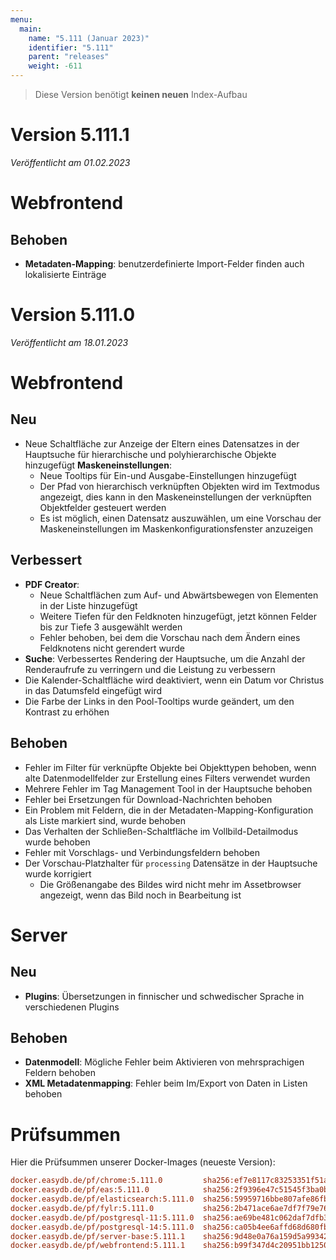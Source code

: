 ```yaml
---
menu:
  main:
    name: "5.111 (Januar 2023)"
    identifier: "5.111"
    parent: "releases"
    weight: -611
---
```



> Diese Version benötigt **keinen neuen** Index-Aufbau


# Version 5.111.1

*Veröffentlicht am 01.02.2023*

# Webfrontend

## Behoben

* **Metadaten-Mapping**: benutzerdefinierte Import-Felder finden auch lokalisierte Einträge

# Version 5.111.0

*Veröffentlicht am 18.01.2023*

# Webfrontend

## Neu

* Neue Schaltfläche zur Anzeige der Eltern eines Datensatzes in der Hauptsuche für hierarchische und polyhierarchische Objekte hinzugefügt
**Maskeneinstellungen**:
  * Neue Tooltips für Ein-und Ausgabe-Einstellungen hinzugefügt
  * Der Pfad von hierarchisch verknüpften Objekten wird im Textmodus angezeigt, dies kann in den Maskeneinstellungen der verknüpften Objektfelder gesteuert werden
  * Es ist möglich, einen Datensatz auszuwählen, um eine Vorschau der Maskeneinstellungen im Maskenkonfigurationsfenster anzuzeigen

## Verbessert

* **PDF Creator**:
  * Neue Schaltflächen zum Auf- und Abwärtsbewegen von Elementen in der Liste hinzugefügt
  * Weitere Tiefen für den Feldknoten hinzugefügt, jetzt können Felder bis zur Tiefe 3 ausgewählt werden
  * Fehler behoben, bei dem die Vorschau nach dem Ändern eines Feldknotens nicht gerendert wurde
* **Suche**: Verbessertes Rendering der Hauptsuche, um die Anzahl der Renderaufrufe zu verringern und die Leistung zu verbessern
* Die Kalender-Schaltfläche wird deaktiviert, wenn ein Datum vor Christus in das Datumsfeld eingefügt wird
* Die Farbe der Links in den Pool-Tooltips wurde geändert, um den Kontrast zu erhöhen

## Behoben

* Fehler im Filter für verknüpfte Objekte bei Objekttypen behoben, wenn alte Datenmodellfelder zur Erstellung eines Filters verwendet wurden
* Mehrere Fehler im Tag Management Tool in der Hauptsuche behoben
* Fehler bei Ersetzungen für Download-Nachrichten behoben
* Ein Problem mit Feldern, die in der Metadaten-Mapping-Konfiguration als Liste markiert sind, wurde behoben
* Das Verhalten der Schließen-Schaltfläche im Vollbild-Detailmodus wurde behoben
* Fehler mit Vorschlags- und Verbindungsfeldern behoben
* Der Vorschau-Platzhalter für `processing` Datensätze in der Hauptsuche wurde korrigiert
  * Die Größenangabe des Bildes wird nicht mehr im Assetbrowser angezeigt, wenn das Bild noch in Bearbeitung ist


# Server

## Neu

* **Plugins**: Übersetzungen in finnischer und schwedischer Sprache in verschiedenen Plugins

## Behoben

* **Datenmodell**: Mögliche Fehler beim Aktivieren von mehrsprachigen Feldern behoben
* **XML Metadatenmapping**: Fehler beim Im/Export von Daten in Listen behoben


# Prüfsummen

Hier die Prüfsummen unserer Docker-Images (neueste Version):

```ini
docker.easydb.de/pf/chrome:5.111.0         sha256:ef7e8117c83253351f51a408ef0707a306db5779a5f3bfeca7fd63b6abb4aac7
docker.easydb.de/pf/eas:5.111.0            sha256:2f9396e47c51545f3ba0b05b3addf9ff866b1c218cd2d7e255c1dc3ecefcca0f
docker.easydb.de/pf/elasticsearch:5.111.0  sha256:59959716bbe807afe86fb0c58d46599c87d77aaa130b0a489b064b1156cfdab8
docker.easydb.de/pf/fylr:5.111.0           sha256:2b471ace6ae7df7f79e76c32f841aa9eaba090da70ae187124905b0e3ddaf2da
docker.easydb.de/pf/postgresql-11:5.111.0  sha256:ae69be481c062daf7dfb37578ff006b0ba8ef9a3c56dfdff4984711ce3c59b16
docker.easydb.de/pf/postgresql-14:5.111.0  sha256:ca05b4ee6affd68d680fbbed9c7a28368eb26ec5b637d814cd52a17d9c9885c6
docker.easydb.de/pf/server-base:5.111.1    sha256:9d48e0a76a159d5a99342f1f01ffd5beec480a0fadbb0a613b161cf1aeb3ed71
docker.easydb.de/pf/webfrontend:5.111.1    sha256:b99f347d4c20951bb1250b72cb8ada8952b31fccb32e26ee12aad542cf9abcc2
